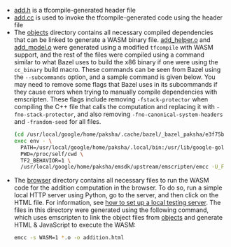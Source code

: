 - [add.h](add.h) is a tfcompile-generated header file
- [add.cc](add.cc) is used to invoke the tfcompile-generated code using the header file
- The [objects](objects/) directory contains all necessary compiled dependencies that can be linked to generate a WASM binary file. [add_helper.o](objects/add_helper.o) and [add_model.o](objects/add_model.o) were generated using a modified `tfcompile` with WASM support, and the rest of the files were compiled using a command similar to what Bazel uses to build the x86 binary if one were using the `cc_binary` build macro. These commands can be seen from Bazel using the `--subcommands` option, and a sample command is given below. You may need to remove some flags that Bazel uses in its subcommands if they cause errors when trying to manually compile dependencies with emscripten. These flags include removing `-fstack-protector` when compiling the C++ file that calls the computation and replacing it with `-fno-stack-protector`, and also removing `-fno-canonical-system-headers` and `-frandom-seed` for all files.
  ```bash
  (cd /usr/local/google/home/paksha/.cache/bazel/_bazel_paksha/e3f75b9aceed7caf2cac7619be37da6a/execroot/org_tensorflow && \
  exec env - \
    PATH=/usr/local/google/home/paksha/.local/bin:/usr/lib/google-golang/bin:/usr/local/buildtools/java/jdk/bin:/usr/local/sbin:/usr/local/bin:/usr/sbin:/usr/bin:/sbin:/bin \
    PWD=/proc/self/cwd \
    TF2_BEHAVIOR=1 \
    /usr/local/google/home/paksha/emsdk/upstream/emscripten/emcc -U_FORTIFY_SOURCE -fstack-protector -Wall -Wunused-but-set-parameter -Wno-free-nonheap-object -fno-omit-frame-pointer -g0 -O2 '-D_FORTIFY_SOURCE=1' -DNDEBUG -ffunction-sections -fdata-sections '-std=c++0x' -MD -MF bazel-out/k8-opt/bin/tensorflow/compiler/tf2xla/_objs/xla_compiled_cpu_function/xla_compiled_cpu_function.d -DEIGEN_MPL2_ONLY '-DEIGEN_MAX_ALIGN_BYTES=64' -iquote . -iquote bazel-out/k8-opt/bin -iquote external/eigen_archive -iquote bazel-out/k8-opt/bin/external/eigen_archive -iquote external/com_google_absl -iquote bazel-out/k8-opt/bin/external/com_google_absl -isystem third_party/eigen3/mkl_include -isystem bazel-out/k8-opt/bin/third_party/eigen3/mkl_include -isystem external/eigen_archive -isystem bazel-out/k8-opt/bin/external/eigen_archive -w -DAUTOLOAD_DYNAMIC_KERNELS '-std=c++14' -Wno-builtin-macro-redefined -c tensorflow/compiler/tf2xla/xla_compiled_cpu_function.cc -o bazel-out/k8-opt/bin/tensorflow/compiler/tf2xla/_objs/xla_compiled_cpu_function/xla_compiled_cpu_function.o)
  ```
- The [browser](browser/) directory contains all necessary files to run the WASM code for the addition computation in the browser. To do so, run a simple local HTTP server using Python, go to the server, and then click on the HTML file. For information, see [how to set up a local testing server](https://developer.mozilla.org/en-US/docs/Learn/Common_questions/set_up_a_local_testing_server). The files in this directory were generated using the following command, which uses emscripten to link the object files from [objects](objects/) and generate HTML & JavaScript to execute the WASM:
  ```bash
  emcc -s WASM=1 *.o -o addition.html
  ```
